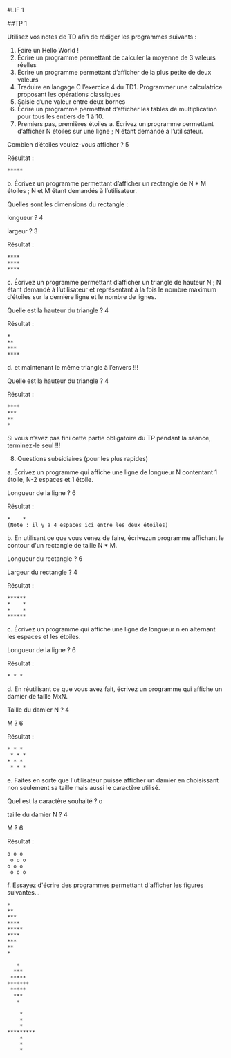 #LIF 1

##TP 1

Utilisez vos notes de TD afin de rédiger les programmes suivants :

1. Faire un Hello World !
2. Écrire un programme permettant de calculer la moyenne de 3 valeurs réelles
3. Écrire un programme permettant d’afficher de la plus petite de deux valeurs
4. Traduire en langage C l’exercice 4 du TD1. Programmer une calculatrice proposant les opérations classiques
5. Saisie d’une valeur entre deux bornes
6. Écrire un programme permettant d’afficher les tables de multiplication pour tous les entiers de 1 à 10.
7. Premiers pas, premières étoiles
a. Écrivez un programme permettant d’afficher N étoiles sur une ligne ; N étant demandé à l’utilisateur.

Combien d’étoiles voulez-vous afficher ? 5

Résultat :
```
*****
```

b. Écrivez un programme permettant d’afficher un rectangle de N * M étoiles ; N et M étant
demandés à l’utilisateur.

Quelles sont les dimensions du rectangle : 

longueur ? 4 

largeur ? 3

Résultat :
```
****
****
****
```

c. Écrivez un programme permettant d’afficher un triangle de hauteur N ; N étant demandé à
l’utilisateur et représentant à la fois le nombre maximum d’étoiles sur la dernière ligne et le
nombre de lignes.

Quelle est la hauteur du triangle ? 4

Résultat :
```
*   
**  
*** 
****
```

d. et maintenant le même triangle à l’envers !!!

Quelle est la hauteur du triangle ? 4

Résultat :
```
****
*** 
**  
*   
```
Si vous n’avez pas fini cette partie obligatoire du TP pendant la séance,
terminez-le seul !!!

8. Questions subsidiaires (pour les plus rapides)

a. Écrivez un programme qui affiche une ligne de longueur N contentant 1 étoile, N-2
espaces et 1 étoile.

Longueur de la ligne ? 6

Résultat :
```
*    *
(Note : il y a 4 espaces ici entre les deux étoiles)
```

b. En utilisant ce que vous venez de faire, écrivezun programme affichant le contour d'un rectangle de taille N * M.

Longueur du rectangle ? 6

Largeur du rectangle ? 4

Résultat :
```
******
*    *
*    *
******
```

c. Écrivez un programme qui affiche une ligne de longueur n en alternant les espaces et les
étoiles.

Longueur de la ligne ? 6

Résultat :
```
* * *
```

d. En réutilisant ce que vous avez fait, écrivez un programme qui affiche un damier de taille
MxN.

Taille du damier N ? 4 

M ? 6

Résultat :
```
* * * 
 * * *
* * * 
 * * *
```

e. Faites en sorte que l'utilisateur puisse afficher un damier en choisissant non seulement sa
taille mais aussi le caractère utilisé.

Quel est la caractère souhaité ? o

taille du damier N ? 4 

M ? 6

Résultat :
```
o o o 
 o o o
o o o 
 o o o
```

f. Essayez d'écrire des programmes permettant d'afficher les figures suivantes...
```
*    
**   
***  
**** 
*****
**** 
***  
**   
*    
```
```
   *   
  ***  
 ***** 
*******
 ***** 
  ***  
   *   
```
```
    *    
    *    
    *    
*********
    *    
    *    
    *    
```
